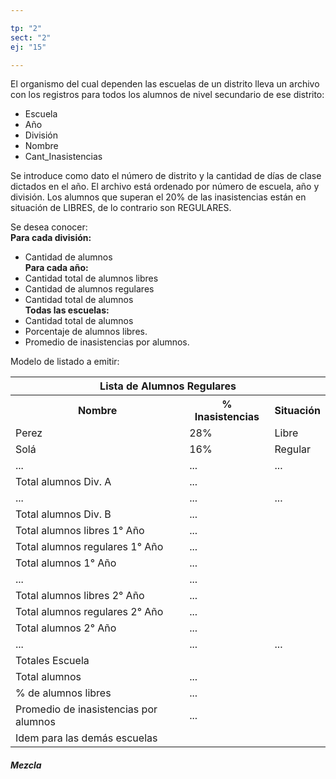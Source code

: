 ```yaml
---

tp: "2"
sect: "2"
ej: "15"

---
```


El organismo del cual dependen las escuelas de un distrito lleva un archivo con los registros para todos los alumnos de nivel secundario de ese distrito:

<ul class='fileul'>
	<li class='clave'>Escuela
	<li class='clave'>Año
	<li class='clave'>División
	<li>Nombre
	<li>Cant_Inasistencias
</ul>

Se introduce como dato el número de distrito y la cantidad de días de clase dictados en el año.
El archivo está ordenado por número de escuela, año y división. 
Los alumnos que superan el 20% de las inasistencias están en situación de LIBRES, de lo contrario son REGULARES.

Se desea conocer:  
**Para cada división:**  
- Cantidad de alumnos  
**Para cada año:**  
- Cantidad total de alumnos libres  
- Cantidad de alumnos regulares  
- Cantidad total de alumnos  
**Todas las escuelas:**  
- Cantidad total de alumnos  
- Porcentaje de alumnos libres.
- Promedio de inasistencias por alumnos.  
  

Modelo de listado a emitir:


<table>
  <tr>
    <th colspan="3">Lista de Alumnos Regulares</th>
 </tr>
  <tr>
    <th>Nombre</th>
    <th>% Inasistencias</th>
    <th>Situación</th>
  </tr>
  <tr>
    <td>Perez</td>
    <td>28%</td>
    <td>Libre</td>
  </tr>
  <tr>
    <td>Solá</td>
    <td>16%</td>
    <td>Regular</td>
  </tr>
  <tr>
    <td>...</td>
    <td>...</td>
    <td>...</td>
  </tr>
  <tr>
    <td>Total alumnos Div. A</td>
    <td colspan="2">...</td>
  </tr>
  <tr>
    <td>...</td>
    <td>...</td>
    <td>...</td>
  </tr>
  <tr>
    <td>Total alumnos Div. B</td>
    <td colspan="2">...</td>
  </tr>
  <tr>
    <td>Total alumnos libres 1° Año</td>
    <td colspan="2">...</td>
  </tr>
  <tr>
    <td>Total alumnos regulares 1° Año</td>
    <td colspan="2">...</td>
  </tr>
  <tr>
    <td>Total alumnos 1° Año</td>
    <td colspan="2">...</td>
  </tr>
  <tr>
    <td>...</td>
    <td colspan="2">...</td>
  </tr>
  <tr>
    <td>Total alumnos libres 2° Año</td>
    <td colspan="2">...</td>
  </tr>
  <tr>
    <td>Total alumnos regulares 2° Año</td>
    <td colspan="2">...</td>
  </tr>
  <tr>
    <td>Total alumnos 2° Año</td>
    <td colspan="2">...</td>
  </tr>
  <tr>
    <td>...</td>
    <td>...</td>
    <td>...</td>
  </tr>
  <tr>
	<td colspan="3">Totales Escuela</td>
  </tr>
  <tr>
    <td>Total alumnos</td>
    <td colspan="2">...</td>
  </tr>
  <tr>
    <td>% de alumnos libres</td>
    <td colspan="2">...</td>
  </tr>
  <tr>
    <td>Promedio de inasistencias por alumnos</td>
    <td colspan="2">...</td>
  </tr>
  <tr>
	<td colspan="3">Idem para las demás escuelas</td>
  </tr>
</table>



 <h5 class="subdiv">Mezcla</h5>